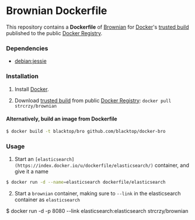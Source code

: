 Brownian Dockerfile
==================

This repository contains a **Dockerfile** of [Brownian](https://github.com/grigorescu/Brownian) for [Docker](https://www.docker.io/)'s [trusted build](https://index.docker.io/u/strcrzy/brownian/) published to the public [Docker Registry](https://index.docker.io/).

### Dependencies

* [debian:jessie](https://index.docker.io/_/debian/)

### Installation

1. Install [Docker](https://www.docker.io/).

2. Download [trusted build](https://index.docker.io/u/strcrzy/brownian/) from public [Docker Registry](https://index.docker.io/): `docker pull strcrzy/brownian`

#### Alternatively, build an image from Dockerfile
```bash
$ docker build -t blacktop/bro github.com/blacktop/docker-bro
```
### Usage
1. Start an `[elasticsearch](https://index.docker.io/u/dockerfile/elasticsearch/)` container, and give it a name

```bash
$ docker run -d --name=elasticsearch dockerfile/elasticsearch  
````

2. Start a `brownian` container, making sure to `--link` in the elasticsearch container as `elasticsearch`

$ docker run -d -p 8080 --link elasticsearch:elasticsearch strcrzy/brownian  
```
